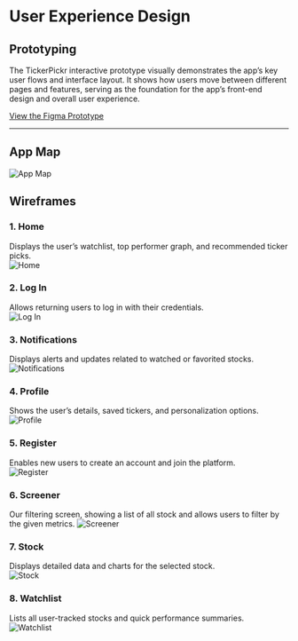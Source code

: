 # User Experience Design

## Prototyping

The TickerPickr interactive prototype visually demonstrates the app’s key user flows and interface layout.
It shows how users move between different pages and features, serving as the foundation for the app’s front-end design and overall user experience.

[View the Figma Prototype](https://figma.com/proto/Js97KeZY56zWwtu2DALWoa/TickerPicker?node-id=44-2&p=f&t=LG1XfvelTjqrZsjy-0&scaling=scale-down&content-scaling=fixed&page-id=44%3A2&starting-point-node-id=44%3A80)

---

## App Map

![App Map](./ux-design/AppMap.png)

## Wireframes

### 1. Home  
Displays the user’s watchlist, top performer graph, and recommended ticker picks.  
![Home](./ux-design/TickerPicker_Laptop/Home.png)

### 2. Log In  
Allows returning users to log in with their credentials.  
![Log In](./ux-design/TickerPicker_Laptop/Log_In.png)

### 3. Notifications  
Displays alerts and updates related to watched or favorited stocks.  
![Notifications](./ux-design/TickerPicker_Laptop/Notifications.png)

### 4. Profile  
Shows the user’s details, saved tickers, and personalization options.  
![Profile](./ux-design/TickerPicker_Laptop/Profile.png)

### 5. Register  
Enables new users to create an account and join the platform.  
![Register](./ux-design/TickerPicker_Laptop/Register.png)

### 6. Screener  
Our filtering screen, showing a list of all stock and allows users to filter by the given metrics. 
![Screener](./ux-design/TickerPicker_Laptop/Screener.png)

### 7. Stock  
Displays detailed data and charts for the selected stock.  
![Stock](./ux-design/TickerPicker_Laptop/Stock.png)

### 8. Watchlist  
Lists all user-tracked stocks and quick performance summaries.  
![Watchlist](./ux-design/TickerPicker_Laptop/Watchlist.png)

